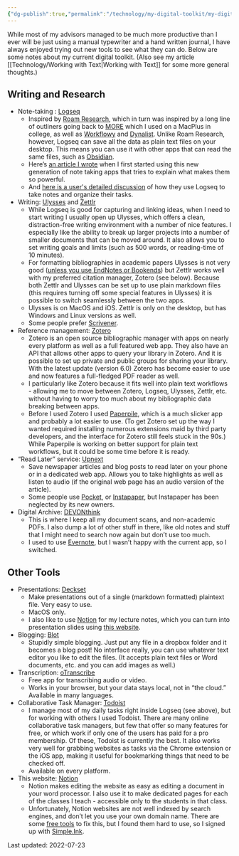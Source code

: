 ```yaml
---
{"dg-publish":true,"permalink":"/technology/my-digital-toolkit/my-digital-toolkit/","updated":"2024-03-13T10:54:51.351+08:00"}
---
```


While most of my advisors managed to be much more productive than I ever will be just using a manual typewriter and a hand written journal, I have always enjoyed trying out new tools to see what they can do. Below are some notes about my current digital toolkit. (Also see my article [[Technology/Working with Text\|Working with Text]] for some more general thoughts.)

## Writing and Research

- Note-taking : [Logseq](https://logseq.com/)
    - Inspired by [Roam Research](https://roamresearch.com/), which in turn was inspired by a long line of outliners going back to [MORE](https://en.wikipedia.org/wiki/MORE_%28application%29) which I used on a MacPlus in college, as well as [Workflowy](https://workflowy.com/) and [Dynalist](https://dynalist.io/). Unlike Roam Research, however, Logseq can save all the data as plain text files on your desktop. This means you can use it with other apps that can read the same files, such as [Obsidian](https://obsidian.md/).
    - Here’s [an article I wrote](https://anthrodendum.org/2020/05/05/roam-if-you-want-to/) when I first started using this new generation of note taking apps that tries to explain what makes them so powerful.
    - And [here is a user's detailed discussion](https://discuss.logseq.com/t/my-logseq-workflow/2278) of how they use Logseq to take notes and organize their tasks.
- Writing: [Ulysses](https://ulysses.app/) and [Zettlr](https://www.zettlr.com)
    - While Logseq is good for capturing and linking ideas, when I need to start writing I usually open up Ulysses, which offers a clean, distraction-free writing environment with a number of nice features. I especially like the ability to break up larger projects into a number of smaller documents that can be moved around. It also allows you to set writing goals and limits (such as 500 words, or reading-time of 10 minutes).
    - For formatting bibliographies in academic papers Ulysses is not very good ([unless you use EndNotes or Bookends](https://help.ulysses.app/kb/guide/en/add-citations-to-your-texts-reference-managers-jAK5803cAq/Steps/1064262,1064265)) but Zettlr works well with my preferred citation manager, Zotero (see below). Because both Zettlr and Ulysses can be set up to use plain markdown files (this requires turning off some special features in Ulysses) it is possible to switch seamlessly between the two apps.
    - Ulysses is on MacOS and iOS. Zettlr is only on the desktop, but has Windows and Linux versions as well.
    - Some people prefer [Scrivener](https://www.literatureandlatte.com/scrivener/overview).
- Reference management: [Zotero](https://www.zotero.org)
    - Zotero is an open source bibliographic manager with apps on nearly every platform as well as a full featured web app. They also have an API that allows other apps to query your library in Zotero. And it is possible to set up private and public groups for sharing your library. With the latest update (version 6.0) Zotero has become easier to use and now features a full-fledged PDF reader as well.
    - I particularly like Zotero because it fits well into plain text workflows - allowing me to move between Zotero, Logseq, Ulysses, Zettlr, etc. without having to worry too much about my bibliographic data breaking between apps.
    - Before I used Zotero I used [Paperpile](https://paperpile.com/app), which is a much slicker app and probably a lot easier to use. (To get Zotero set up the way I wanted required installing numerous extensions maid by third party developers, and the interface for Zotero still feels stuck in the 90s.) While Paperpile is working on better support for plain text workflows, but it could be some time before it is ready.
- “Read Later” service: [Upnext](https://www.getupnext.com/)
    - Save newspaper articles and blog posts to read later on your phone or in a dedicated web app. Allows you to take highlights as well as listen to audio (if the original web page has an audio version of the article).
    - Some people use [Pocket](https://getpocket.com/en/), or [Instapaper](https://www.instapaper.com/), but Instapaper has been neglected by its new owners.
- Digital Archive: [DEVONthink](https://www.devontechnologies.com/apps/devonthink)
    - This is where I keep all my document scans, and non-academic PDFs. I also dump a lot of other stuff in there, like old notes and stuff that I might need to search now again but don’t use too much.
    - I used to use [Evernote](https://evernote.com/), but I wasn’t happy with the current app, so I switched.

## Other Tools

- Presentations: [Deckset](https://www.deckset.com/)
    - Make presentations out of a single (markdown formatted) plaintext file. Very easy to use.
    - MacOS only.
    - I also like to use [Notion](https://notion.so) for my lecture notes, which you can turn into presentation slides using [this website](https://wunderpresentation.com/).
- Blogging: [Blot](https://blot.im/)
    - Stupidly simple blogging. Just put any file in a dropbox folder and it becomes a blog post! No interface really, you can use whatever text editor you like to edit the files. (It accepts plain text files or Word documents, etc. and you can add images as well.)
- Transcription: [oTranscribe](https://otranscribe.com/)
    - Free app for transcribing audio or video.
    - Works in your browser, but your data stays local, not in “the cloud.” Available in many languages.
- Collaborative Task Manager: [Todoist](https://todoist.com/)
    - I manage most of my daily tasks right inside Logseq (see above), but for working with others I used Todoist. There are many online collaborative task managers, but few that offer so many features for free, or which work if only one of the users has paid for a pro membership. Of these, Todoist is currently the best. It also works very well for grabbing websites as tasks via the Chrome extension or the iOS app, making it useful for bookmarking things that need to be checked off.
    - Available on every platform.
- This website: [Notion](https://www.notion.so/)
    - Notion makes editing the website as easy as editing a document in your word processor. I also use it to make dedicated pages for each of the classes I teach - accessible only to the students in that class.
    - Unfortunately, Notion websites are not well indexed by search engines, and don’t let you use your own domain name. There are some [free tools](https://fruitionsite.com/) to fix this, but I found them hard to use, so I signed up with [Simple.Ink](https://simple.ink/).

Last updated: 2022-07-23